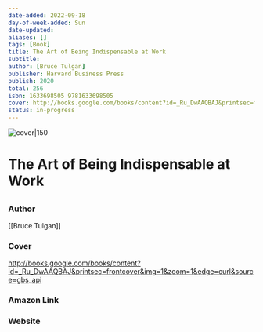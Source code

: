 ```yaml
---
date-added: 2022-09-18
day-of-week-added: Sun
date-updated: 
aliases: []
tags: [Book]
title: The Art of Being Indispensable at Work
subtitle: 
author: [Bruce Tulgan]
publisher: Harvard Business Press
publish: 2020
total: 256
isbn: 1633698505 9781633698505
cover: http://books.google.com/books/content?id=_Ru_DwAAQBAJ&printsec=frontcover&img=1&zoom=1&edge=curl&source=gbs_api
status: in-progress
---
```


![cover|150](http://books.google.com/books/content?id=_Ru_DwAAQBAJ&printsec=frontcover&img=1&zoom=1&edge=curl&source=gbs_api)
# The Art of Being Indispensable at Work
## 

### Author
[[Bruce Tulgan]]

### Cover
http://books.google.com/books/content?id=_Ru_DwAAQBAJ&printsec=frontcover&img=1&zoom=1&edge=curl&source=gbs_api

### Amazon Link


### Website